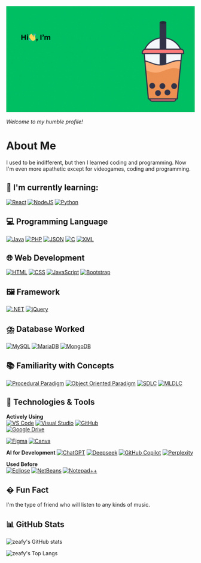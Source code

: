 <picture>
  <source 
    media="(prefers-color-scheme: dark)" 
    srcset="https://raw.githubusercontent.com/rlyrvra/rlyrvra/main/assets/reily-rivera-header-dark.gif">
  <source 
    media="(prefers-color-scheme: light)" 
    srcset="https://raw.githubusercontent.com/rlyrvra/rlyrvra/main/assets/reily-rivera-header-light.gif">
  <img 
    alt="Reily Rivera Header" 
    src="https://raw.githubusercontent.com/rlyrvra/rlyrvra/main/assets/reily-rivera-header-light.gif">
</picture>

*Welcome to my humble profile!*

# About Me

I used to be indifferent, but then I learned coding and programming. Now I'm even more apathetic except for videogames, coding and programming.

## 🌱 I'm currently learning:
[![React](https://img.shields.io/badge/React-★☆☆☆☆-%2320232a.svg?logo=react&logoColor=%2361DAFB)](#)
[![NodeJS](https://img.shields.io/badge/Node.js-★☆☆☆☆-6DA55F?logo=node.js&logoColor=white)](#)
[![Python](https://img.shields.io/badge/Python-★☆☆☆☆-3776AB?logo=python&logoColor=fff)](#)

## 💻 Programming Language
[![Java](https://img.shields.io/badge/Java-★★★☆☆-%23ED8B00.svg?logo=openjdk&logoColor=white)](#)
[![PHP](https://img.shields.io/badge/php-★★★☆☆-%23777BB4.svg?&logo=php&logoColor=white)](#)
[![JSON](https://img.shields.io/badge/JSON-★★★★☆?logo=json&logoColor=fff)](#)
[![C](https://img.shields.io/badge/C-★★★★☆-00599C?logo=c&logoColor=white)](#)
[![XML](https://img.shields.io/badge/XML-★★☆☆☆--767C52?logo=xml&logoColor=fff)](#)

## 🌐 Web Development
[![HTML](https://img.shields.io/badge/HTML-★★★★☆-%23E34F26.svg?logo=html5&logoColor=white)](#)
[![CSS](https://img.shields.io/badge/CSS-★★★☆☆-1572B6?logo=css3&logoColor=fff)](#)
[![JavaScript](https://img.shields.io/badge/JavaScript-★★★★☆-F7DF1E?logo=javascript&logoColor=000)](#)
[![Bootstrap](https://img.shields.io/badge/Bootstrap-★★★☆☆-7952B3?logo=bootstrap&logoColor=fff)](#)


## 🖼️ Framework
[![.NET](https://img.shields.io/badge/.NET-★★☆☆☆-512BD4?logo=dotnet&logoColor=fff)](#)
[![jQuery](https://img.shields.io/badge/jQuery-★★★☆☆-0769AD?logo=jquery&logoColor=fff)](#)

## ⛈️ Database Worked
[![MySQL](https://img.shields.io/badge/MySQL-4479A1?logo=mysql&logoColor=fff)](#)
[![MariaDB](https://img.shields.io/badge/MariaDB-003545?logo=mariadb&logoColor=white)](#)
[![MongoDB](https://img.shields.io/badge/MongoDB-%234ea94b.svg?logo=mongodb&logoColor=white)](#)

## 📚 Familiarity with Concepts
[![Procedural Paradigm](https://img.shields.io/badge/Imperative-Procedural_Programming-★★★★☆-%2307AE2CF)](#)
[![Object Oriented Paradigm](https://img.shields.io/badge/Imperative-Object_Oriented_Programming-★★★☆☆-%230F5EEDD)](#)
[![SDLC](https://img.shields.io/badge/SDLC-★★★☆☆-%23077A7D)](#)
[![MLDLC](https://img.shields.io/badge/MLDLC-★★★☆☆-%23BF9264)](#)

## 🔧 Technologies & Tools
**Actively Using**  
[![VS Code](https://img.shields.io/badge/VS%20Code-007ACC?logo=visual-studio-code&logoColor=white)](#)
[![Visual Studio](https://img.shields.io/badge/Visual%20Studio-5C2D91?logo=visual-studio&logoColor=white)](#)
[![GitHub](https://img.shields.io/badge/GitHub-181717?logo=github&logoColor=white)](#)  
[![Google Drive](https://img.shields.io/badge/Google%20Drive-4285F4?logo=googledrive&logoColor=fff)](#)

[![Figma](https://img.shields.io/badge/Figma-F24E1E?logo=figma&logoColor=white)](#)
[![Canva](https://img.shields.io/badge/Canva-%2300C4CC.svg?&logo=Canva&logoColor=white)](#)

**AI for Development**
[![ChatGPT](https://img.shields.io/badge/ChatGPT-74aa9c?logo=openai&logoColor=white)](#)
[![Deepseek](https://custom-icon-badges.demolab.com/badge/Deepseek-4D6BFF?logo=deepseek&logoColor=fff)](#)
[![GitHub Copilot](https://img.shields.io/badge/GitHub%20Copilot-000?logo=githubcopilot&logoColor=fff)](#)
[![Perplexity](https://img.shields.io/badge/Perplexity-1FB8CD?logo=perplexity&logoColor=fff)](#)

**Used Before**  
[![Eclipse](https://img.shields.io/badge/Eclipse-2C2255?logo=eclipse&logoColor=white)](#)
[![NetBeans](https://img.shields.io/badge/NetBeans-1B6AC6?logo=apache-netbeans-ide&logoColor=white)](#)
[![Notepad++](https://img.shields.io/badge/Notepad++-90E59A.svg?&logo=notepad%2b%2b&logoColor=black)](#)

## � Fun Fact  
I'm the type of friend who will listen to any kinds of music.

## 📊 GitHub Stats  
![zeafy's GitHub stats](https://github-readme-stats.vercel.app/api?username=rlyrvra&show_icons=true&hide_border=true&theme=dracula)  

![zeafy's Top Langs](https://github-readme-stats.vercel.app/api/top-langs/?username=rlyrvra&layout=compact&theme=dracula)  